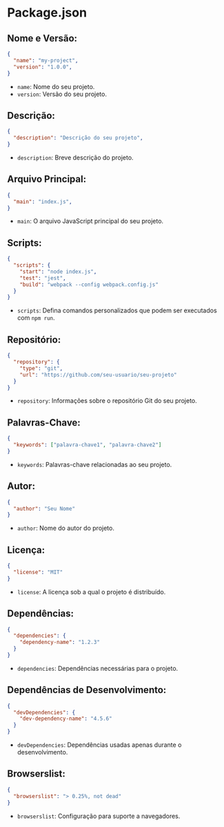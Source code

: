 # Package.json

## **Nome e Versão:**

```json
{
  "name": "my-project",
  "version": "1.0.0",
}
```

- `name`: Nome do seu projeto.
- `version`: Versão do seu projeto.

## **Descrição:**
```json
{
  "description": "Descrição do seu projeto",
}
```
- `description`: Breve descrição do projeto.

## **Arquivo Principal:**
```json
{
  "main": "index.js",
}
```
- `main`: O arquivo JavaScript principal do seu projeto.

## **Scripts:**
```json
{
  "scripts": {
    "start": "node index.js",
    "test": "jest",
    "build": "webpack --config webpack.config.js"
  }
}
```

- `scripts`: Defina comandos personalizados que podem ser executados com `npm run`.

## **Repositório:**
```json
{
  "repository": {
    "type": "git",
    "url": "https://github.com/seu-usuario/seu-projeto"
  }
}
```
- `repository`: Informações sobre o repositório Git do seu projeto.

## **Palavras-Chave:**
```json
{
  "keywords": ["palavra-chave1", "palavra-chave2"]
}
```
- `keywords`: Palavras-chave relacionadas ao seu projeto.

## **Autor:**
```json
{
  "author": "Seu Nome"
}
```
- `author`: Nome do autor do projeto.

## **Licença:**
```json
{
  "license": "MIT"
}
```
- `license`: A licença sob a qual o projeto é distribuído.

## **Dependências:**
```json
{
  "dependencies": {
    "dependency-name": "1.2.3"
  }
}
```
- `dependencies`: Dependências necessárias para o projeto.

## **Dependências de Desenvolvimento:**
```json
{
  "devDependencies": {
    "dev-dependency-name": "4.5.6"
  }
}
```
- `devDependencies`: Dependências usadas apenas durante o desenvolvimento.

## **Browserslist:**
```json
{
  "browserslist": "> 0.25%, not dead"
}
```
- `browserslist`: Configuração para suporte a navegadores.